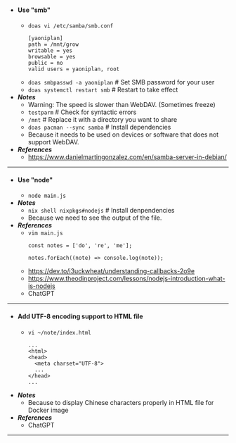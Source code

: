 - #### Use "smb"
    - `doas vi /etc/samba/smb.conf`
      ```
      [yaoniplan]
      path = /mnt/grow
      writable = yes
      browsable = yes
      public = no
      valid users = yaoniplan, root
      ```
    - `doas smbpasswd -a yaoniplan` # Set SMB password for your user
    - `doas systemctl restart smb` # Restart to take effect
- ***Notes***
    - Warning: The speed is slower than WebDAV. (Sometimes freeze)
    - `testparm` # Check for syntactic errors
    - `/mnt` # Replace it with a directory you want to share
    - `doas pacman --sync samba` # Install dependencies
    - Because it needs to be used on devices or software that does not support WebDAV.
- ***References***
    - https://www.danielmartingonzalez.com/en/samba-server-in-debian/
- ---
- #### Use "node"
    - `node main.js`
- ***Notes***
    - `nix shell nixpkgs#nodejs` # Install denpendencies
    - Because we need to see the output of the file.
- ***References***
    - `vim main.js`
      ```
      const notes = ['do', 're', 'me'];
      
      notes.forEach((note) => console.log(note));
      ```
    - https://dev.to/i3uckwheat/understanding-callbacks-2o9e
    - https://www.theodinproject.com/lessons/nodejs-introduction-what-is-nodejs
    - ChatGPT
- ---
- #### Add UTF-8 encoding support to HTML file
    - `vi ~/note/index.html`
      ```
      ...
      <html>
      <head>
        <meta charset="UTF-8">
        ...
      </head>
      ...
      ```
- ***Notes***
    - Because to display Chinese characters properly in HTML file for Docker image
- ***References***
    - ChatGPT
- ---
